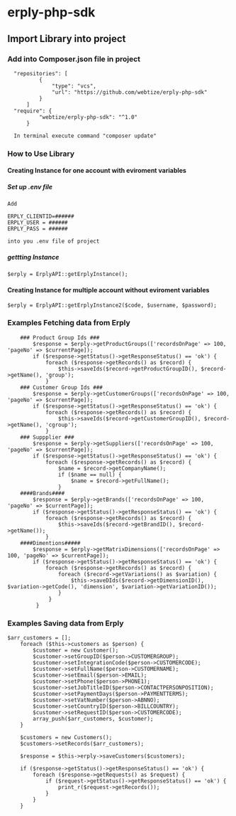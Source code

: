 # erply-php-sdk
  ## Import Library into project

   ### Add into Composer.json file in project
      "repositories": [
              {
                  "type": "vcs",
                  "url": "https://github.com/webtize/erply-php-sdk"
              }
          ]
      "require": {
              "webtize/erply-php-sdk": "^1.0"
          }

      In terminal execute command "composer update"

  ### How to Use Library

  #### Creating Instance for one account with eviroment variables

  ##### Set up .env file
    Add 

    ERPLY_CLIENTID=######
    ERPLY_USER = ######
    ERPLY_PASS = ######

    into you .env file of project

  ##### gettting Instance

    $erply = ErplyAPI::getErplyInstance();

  #### Creating Instance for multiple account  without eviroment variables
    $erply = ErplyAPI::getErplyInstance2($code, $username, $password);

  ### Examples Fetching data from Erply
        ### Product Group Ids ###
            $response = $erply->getProductGroups(['recordsOnPage' => 100, 'pageNo' => $currentPage]);
            if ($response->getStatus()->getResponseStatus() == 'ok') {
                foreach ($response->getRecords() as $record) {
                    $this->saveIds($record->getProductGroupID(), $record->getName(), 'group');
                }
        ### Customer Group Ids ###
            $response = $erply->getCustomerGroups(['recordsOnPage' => 100, 'pageNo' => $currentPage]);
            if ($response->getStatus()->getResponseStatus() == 'ok') {
                foreach ($response->getRecords() as $record) {
                    $this->saveIds($record->getCustomerGroupID(), $record->getName(), 'cgroup');
                }
        ### Suppplier ###
            $response = $erply->getSuppliers(['recordsOnPage' => 100, 'pageNo' => $currentPage]);
            if ($response->getStatus()->getResponseStatus() == 'ok') {
                foreach ($response->getRecords() as $record) {
                    $name = $record->getCompanyName();
                    if ($name == null) {
                        $name = $record->getFullName();
                    }
        ####Brands####
            $response = $erply->getBrands(['recordsOnPage' => 100, 'pageNo' => $currentPage]);
            if ($response->getStatus()->getResponseStatus() == 'ok') {
                foreach ($response->getRecords() as $record) {
                    $this->saveIds($record->getBrandID(), $record->getName());
                }
        ####Dimentions#####
            $response = $erply->getMatrixDimensions(['recordsOnPage' => 100, 'pageNo' => $currentPage]);
            if ($response->getStatus()->getResponseStatus() == 'ok') {
                foreach ($response->getRecords() as $record) {
                    foreach ($record->getVariations() as $variation) {
                        $this->saveDIds($record->getDimensionID(), $variation->getCode(), 'dimension', $variation->getVariationID());
                    }
                 }
             }
 ### Examples Saving data from Erply
    $arr_customers = [];
        foreach ($this->customers as $person) {
            $customer = new Customer();
            $customer->setGroupID($person->CUSTOMERGROUP);
            $customer->setIntegrationCode($person->CUSTOMERCODE);
            $customer->setFullName($person->CUSTOMERNAME);
            $customer->setEmail($person->EMAIL);
            $customer->setPhone($person->PHONE1);
            $customer->setJobTitleID($person->CONTACTPERSONPOSITION);
            $customer->setPaymentDays($person->PAYMENTTERMS);
            $customer->setVatNumber($person->ABNNO);
            $customer->setCountryID($person->BILLCOUNTRY);
            $customer->setRequestID($person->CUSTOMERCODE);
            array_push($arr_customers, $customer);
        }

        $customers = new Customers();
        $customers->setRecords($arr_customers);
        
        $response = $this->erply->saveCustomers($customers);

        if ($response->getStatus()->getResponseStatus() == 'ok') {
            foreach ($response->getRequests() as $request) {
                if ($request->getStatus()->getResponseStatus() == 'ok') {
                    print_r($request->getRecords());
                }
            }
        }
